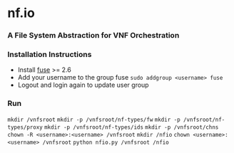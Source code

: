 # nf.io
### A File System Abstraction for VNF Orchestration

### Installation Instructions

* Install [fuse](http://fuse.sourceforge.net/) >= 2.6 
* Add your username to the group fuse `sudo addgroup <username> fuse`
* Logout and login again to update user group

### Run

  `mkdir /vnfsroot`
  `mkdir -p /vnfsroot/nf-types/fw`
  `mkdir -p /vnfsroot/nf-types/proxy`
  `mkdir -p /vnfsroot/nf-types/ids`
  `mkdir -p /vnfsroot/chns`
  `chown -R <username>:<username> /vnfsroot`
  `mkdir /nfio`
  `chown <username>:<username> /vnfsroot`
  `python nfio.py /vnfsroot /nfio`

